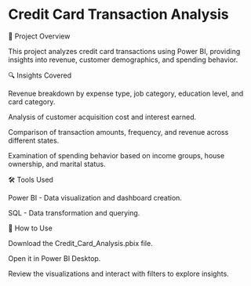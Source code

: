 # Credit Card Transaction Analysis

📌 Project Overview

This project analyzes credit card transactions using Power BI, providing insights into revenue, customer demographics, and spending behavior.

🔍 Insights Covered

Revenue breakdown by expense type, job category, education level, and card category.

Analysis of customer acquisition cost and interest earned.

Comparison of transaction amounts, frequency, and revenue across different states.

Examination of spending behavior based on income groups, house ownership, and marital status.

🛠 Tools Used

Power BI - Data visualization and dashboard creation.

SQL - Data transformation and querying.


🚀 How to Use

Download the Credit_Card_Analysis.pbix file.

Open it in Power BI Desktop.

Review the visualizations and interact with filters to explore insights.
